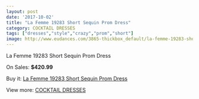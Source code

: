 ```yaml
---
layout: post
date: '2017-10-02'
title: "La Femme 19283 Short Sequin Prom Dress"
category: COCKTAIL DRESSES
tags: ["dresses","style","crazy","prom","short"]
image: http://www.eudances.com/3865-thickbox_default/la-femme-19283-short-sequin-prom-dress.jpg
---
```

La Femme 19283 Short Sequin Prom Dress

On Sales: **$420.99**
<a href="https://www.eudances.com/en/cocktail-dresses/1291-la-femme-19283-short-sequin-prom-dress.html"><amp-img layout="responsive" width="600" height="600" src="//www.eudances.com/3865-thickbox_default/la-femme-19283-short-sequin-prom-dress.jpg" alt="La Femme 19283 Short Sequin Prom Dress 0" /></a>
<a href="https://www.eudances.com/en/cocktail-dresses/1291-la-femme-19283-short-sequin-prom-dress.html"><amp-img layout="responsive" width="600" height="600" src="//www.eudances.com/3867-thickbox_default/la-femme-19283-short-sequin-prom-dress.jpg" alt="La Femme 19283 Short Sequin Prom Dress 1" /></a>
<a href="https://www.eudances.com/en/cocktail-dresses/1291-la-femme-19283-short-sequin-prom-dress.html"><amp-img layout="responsive" width="600" height="600" src="//www.eudances.com/3866-thickbox_default/la-femme-19283-short-sequin-prom-dress.jpg" alt="La Femme 19283 Short Sequin Prom Dress 2" /></a>

Buy it: [La Femme 19283 Short Sequin Prom Dress](https://www.eudances.com/en/cocktail-dresses/1291-la-femme-19283-short-sequin-prom-dress.html "La Femme 19283 Short Sequin Prom Dress")

View more: [COCKTAIL DRESSES](https://www.eudances.com/en/14-cocktail-dresses "COCKTAIL DRESSES")